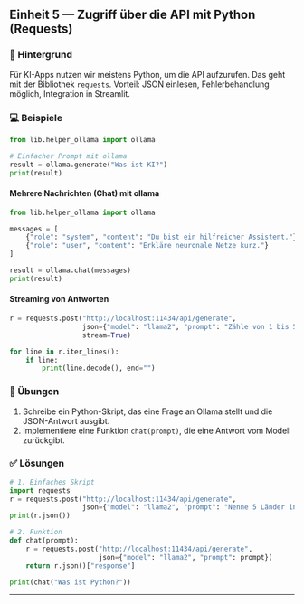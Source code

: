 ## Einheit 5 — Zugriff über die API mit Python (Requests)

### 📖 Hintergrund

Für KI-Apps nutzen wir meistens Python, um die API aufzurufen. Das geht mit der Bibliothek `requests`. Vorteil: JSON einlesen, Fehlerbehandlung möglich, Integration in Streamlit.

### 💻 Beispiele

```python
from lib.helper_ollama import ollama

# Einfacher Prompt mit ollama
result = ollama.generate("Was ist KI?")
print(result)
```

#### Mehrere Nachrichten (Chat) mit ollama

```python
from lib.helper_ollama import ollama

messages = [
    {"role": "system", "content": "Du bist ein hilfreicher Assistent."},
    {"role": "user", "content": "Erkläre neuronale Netze kurz."}
]

result = ollama.chat(messages)
print(result)
```

#### Streaming von Antworten

```python
r = requests.post("http://localhost:11434/api/generate",
                  json={"model": "llama2", "prompt": "Zähle von 1 bis 5"},
                  stream=True)

for line in r.iter_lines():
    if line:
        print(line.decode(), end="")
```

### 📝 Übungen

1. Schreibe ein Python-Skript, das eine Frage an Ollama stellt und die JSON-Antwort ausgibt.
2. Implementiere eine Funktion `chat(prompt)`, die eine Antwort vom Modell zurückgibt.

### ✅ Lösungen

```python
# 1. Einfaches Skript
import requests
r = requests.post("http://localhost:11434/api/generate",
                  json={"model": "llama2", "prompt": "Nenne 5 Länder in Europa"})
print(r.json())

# 2. Funktion
def chat(prompt):
    r = requests.post("http://localhost:11434/api/generate",
                      json={"model": "llama2", "prompt": prompt})
    return r.json()["response"]

print(chat("Was ist Python?"))
```

---

